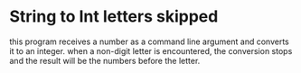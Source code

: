 # String to Int letters skipped
 this program receives a number as a command line argument and converts it  to an integer.  when a non-digit letter is encountered, the conversion stops and the result will be the numbers before the letter.
